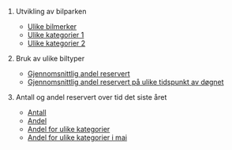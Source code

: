 ---
---
1. Utvikling av bilparken 

	- [Ulike bilmerker](charts/bilpark_area_line.html) 
	- [Ulike kategorier 1](charts/bilpark_kategori_area.html)
	- [Ulike kategorier 2](charts/bilpark_kategori_line.html)

2. Bruk av ulike biltyper

	- [Gjennomsnittlig andel reservert](charts/biltyper_barplots.html)
	- [Gjennomsnittlig andel reservert på ulike tidspunkt av døgnet](charts/andel_reservert_heatmap.html)

3. Antall og andel reservert over tid det siste året

	- [Antall](charts/antall_reservert_line_zoom.html)
	- [Andel](charts/andel_reservert_line_zoom.html)
	- [Andel for ulike kategorier](charts/andel_reservert_kategori_line_zoom.html)
	- [Andel for ulike kategorier i mai](charts/andel_reservert_kategori_line.html)

